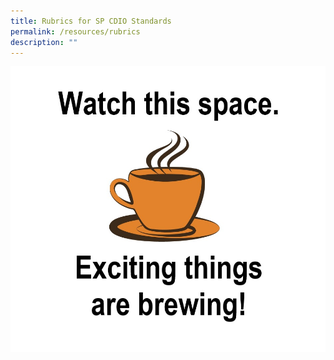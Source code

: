 ```yaml
---
title: Rubrics for SP CDIO Standards
permalink: /resources/rubrics
description: ""
---
```

![](/images/coffee-cup-clipart.jpg)